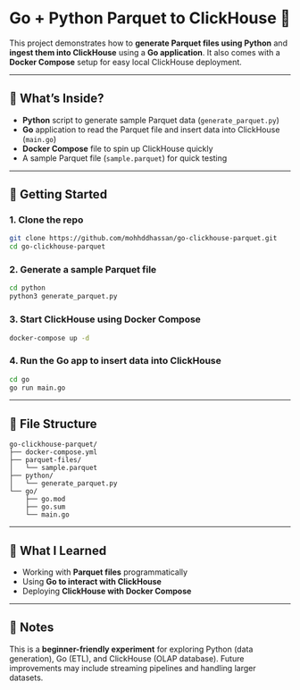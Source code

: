 # Go + Python Parquet to ClickHouse 🚀

This project demonstrates how to **generate Parquet files using Python** and **ingest them into ClickHouse** using a **Go application**.
It also comes with a **Docker Compose** setup for easy local ClickHouse deployment.

---

## 🐳 What’s Inside?

* **Python** script to generate sample Parquet data (`generate_parquet.py`)
* **Go** application to read the Parquet file and insert data into ClickHouse (`main.go`)
* **Docker Compose** file to spin up ClickHouse quickly
* A sample Parquet file (`sample.parquet`) for quick testing

---

## 🔧 Getting Started

### 1. Clone the repo

```bash
git clone https://github.com/mohhddhassan/go-clickhouse-parquet.git
cd go-clickhouse-parquet
```

### 2. Generate a sample Parquet file

```bash
cd python
python3 generate_parquet.py
```

### 3. Start ClickHouse using Docker Compose

```bash
docker-compose up -d
```

### 4. Run the Go app to insert data into ClickHouse

```bash
cd go
go run main.go
```

---

## 📂 File Structure

```
go-clickhouse-parquet/
├── docker-compose.yml
├── parquet-files/
│   └── sample.parquet
├── python/
│   └── generate_parquet.py
└── go/
    ├── go.mod
    ├── go.sum
    └── main.go
```

---

## 🧠 What I Learned

* Working with **Parquet files** programmatically
* Using **Go to interact with ClickHouse**
* Deploying **ClickHouse with Docker Compose**

---

## 📝 Notes

This is a **beginner-friendly experiment** for exploring Python (data generation), Go (ETL), and ClickHouse (OLAP database). Future improvements may include streaming pipelines and handling larger datasets.
